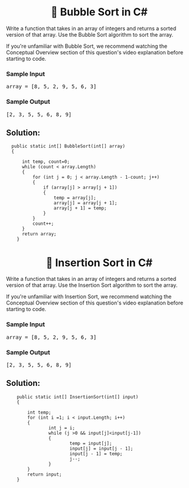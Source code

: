 <h1 align="center">👋 Bubble Sort in C# </h1>

<div class="_3ujpThEtqc2woOs6g2RNC2 ae-workspace-dark"><div class="html">
<p>
  Write a function that takes in an array of integers and returns a sorted
  version of that array. Use the Bubble Sort algorithm to sort the array.
</p>
<p>
  If you're unfamiliar with Bubble Sort, we recommend watching the Conceptual
  Overview section of this question's video explanation before starting to code.
</p>
<h3>Sample Input</h3>
<pre><span class="CodeEditor-promptParameter">array</span> = [8, 5, 2, 9, 5, 6, 3]
</pre>
<h3>Sample Output</h3>
<pre>[2, 3, 5, 5, 6, 8, 9]
</pre>
</div></div>


## Solution: 


      public static int[] BubbleSort(int[] array) 
      {

          int temp, count=0;
          while (count < array.Length)
          {
              for (int j = 0; j < array.Length - 1-count; j++)
              {
                  if (array[j] > array[j + 1])
                  {
                      temp = array[j];
                      array[j] = array[j + 1];
                      array[j + 1] = temp;
                  }
              }
              count++;    
          }
          return array;
	    }


<h1 align="center">👋 Insertion Sort in C# </h1>
<div class="_3ujpThEtqc2woOs6g2RNC2 ae-workspace-dark"><div class="html">
<p>
  Write a function that takes in an array of integers and returns a sorted
  version of that array. Use the Insertion Sort algorithm to sort the array.
</p>
<p>
  If you're unfamiliar with Insertion Sort, we recommend watching the Conceptual
  Overview section of this question's video explanation before starting to code.
</p>
<h3>Sample Input</h3>
<pre><span class="CodeEditor-promptParameter">array</span> = [8, 5, 2, 9, 5, 6, 3]
</pre>
<h3>Sample Output</h3>
<pre>[2, 3, 5, 5, 6, 8, 9]
</pre>
</div></div>

## Solution: 

		public static int[] InsertionSort(int[] input) 
		{
		
			int temp;		
			for (int i =1; i < input.Length; i++)
			{
					int j = i;
					while (j >0 && input[j]<input[j-1])
					{
							temp = input[j];
							input[j] = input[j - 1];
							input[j - 1] = temp;
							j--;
					}
			}
			return input;
		}
